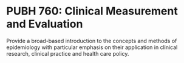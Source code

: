 # PUBH 760: Clinical Measurement and Evaluation

Provide a broad-based introduction to the concepts and methods of epidemiology with particular emphasis on their application in clinical research, clinical practice and health care policy.